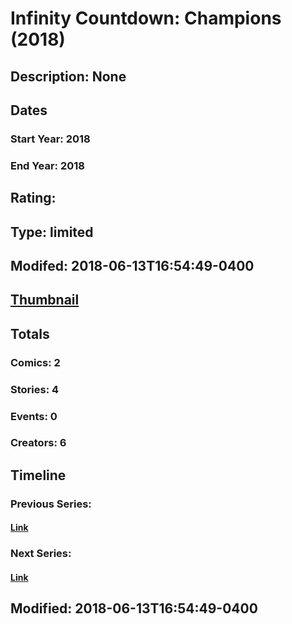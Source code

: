 # Infinity Countdown: Champions (2018)
## Description: None
## Dates
### Start Year: 2018
### End Year: 2018
## Rating: 
## Type: limited
## Modifed: 2018-06-13T16:54:49-0400
## [Thumbnail](http://i.annihil.us/u/prod/marvel/i/mg/0/03/5b218491013c8.jpg)
## Totals
### Comics: 2
### Stories: 4
### Events: 0
### Creators: 6
## Timeline
### Previous Series: 
#### [Link]()
### Next Series: 
#### [Link]()
## Modified: 2018-06-13T16:54:49-0400